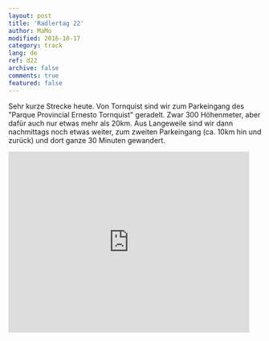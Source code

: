 ```yaml
---   
layout: post 
title: 'Radlertag 22'  
author: MaMo 
modified: 2016-10-17
category: track 
lang: de 
ref: d22
archive: false 
comments: true 
featured: false 
--- 
```


 Sehr kurze Strecke heute. Von Tornquist sind wir zum Parkeingang des "Parque Provincial Ernesto Tornquist" geradelt. Zwar 300 Höhenmeter, aber dafür auch nur etwas mehr als 20km. Aus Langeweile sind wir dann nachmittags noch etwas weiter, zum zweiten Parkeingang (ca. 10km hin und zurück) und dort ganze 30 Minuten gewandert.                                                                                                                                                                        

<iframe width='480' height='360' src='http://track-kit.net/maps_s3/?v=embed&track=230877  
.gpx' frameborder='0' allowfullscreen></iframe>